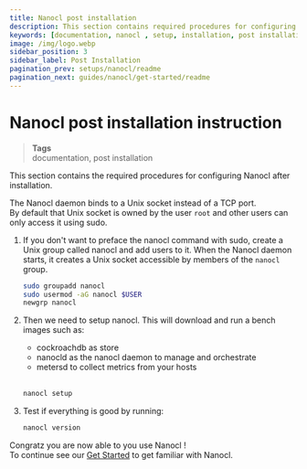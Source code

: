```yaml
---
title: Nanocl post installation
description: This section contains required procedures for configuring Nanocl after installation.
keywords: [documentation, nanocl , setup, installation, post installation]
image: /img/logo.webp
sidebar_position: 3
sidebar_label: Post Installation
pagination_prev: setups/nanocl/readme
pagination_next: guides/nanocl/get-started/readme
---
```


# Nanocl post installation instruction

> **Tags** <br />
> documentation, post installation

This section contains the required procedures for configuring Nanocl after installation.

The Nanocl daemon binds to a Unix socket instead of a TCP port. <br />
By default that Unix socket is owned by the user `root` and other users can only access it using sudo. <br />

1.  If you don't want to preface the nanocl command with sudo, create a Unix group
    called nanocl and add users to it. When the Nanocl daemon starts, it creates a
    Unix socket accessible by members of the `nanocl` group.

    ```sh
    sudo groupadd nanocl
    sudo usermod -aG nanocl $USER
    newgrp nanocl
    ```

2.  Then we need to setup nanocl.
    This will download and run a bench images such as:
    
    * cockroachdb as store
    * nanocld as the nanocl daemon to manage and orchestrate
    * metersd to collect metrics from your hosts <br /><br />

    ```sh
    nanocl setup
    ```

3.  Test if everything is good by running:

    ```sh
    nanocl version
    ```

Congratz you are now able to you use Nanocl ! <br />
To continue see our [Get Started](/docs/guides/nanocl/get-started/1.orientation-and-setup.md) to get familiar with Nanocl.
